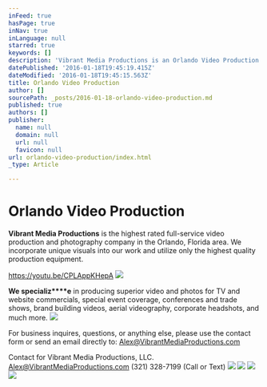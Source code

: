 ```yaml
---
inFeed: true
hasPage: true
inNav: true
inLanguage: null
starred: true
keywords: []
description: 'Vibrant Media Productions is an Orlando Video Production Company with the highest rated videography services in Central Florida. '
datePublished: '2016-01-18T19:45:19.415Z'
dateModified: '2016-01-18T19:45:15.563Z'
title: Orlando Video Production
author: []
sourcePath: _posts/2016-01-18-orlando-video-production.md
published: true
authors: []
publisher:
  name: null
  domain: null
  url: null
  favicon: null
url: orlando-video-production/index.html
_type: Article

---
```

# Orlando Video Production

**Vibrant Media Productions** is the highest rated full-service video production and photography company in the Orlando, Florida area. We incorporate unique visuals into our work and utilize only the highest quality production equipment.

https://youtu.be/CPLAppKHepA
![](https://the-grid-user-content.s3-us-west-2.amazonaws.com/d34a9359-094c-437f-bd0f-d24445f34e0e.jpg)

**We specializ****e** in producing superior video and photos for TV and website commercials, special event coverage, conferences and trade shows, brand building videos, aerial videography, corporate headshots, and much more.
![](https://the-grid-user-content.s3-us-west-2.amazonaws.com/db103e68-0522-4798-8aa8-9ba9e190aff2.jpg)

For business inquires, questions, or anything else, please use the contact form or send an email directly to: Alex@VibrantMediaProductions.com 

Contact for Vibrant Media Productions, LLC. Alex@VibrantMediaProductions.com (321) 328-7199 (Call or Text)
![](https://the-grid-user-content.s3-us-west-2.amazonaws.com/613a33f1-62c6-4864-84f5-8678e7f591b6.jpg)
![](https://the-grid-user-content.s3-us-west-2.amazonaws.com/0261ba1a-2bce-4ed7-9528-f0cb6d66635e.jpg)
![](https://the-grid-user-content.s3-us-west-2.amazonaws.com/942e4987-fc2c-461b-8227-9ae81a92bcd2.jpg)
![](https://the-grid-user-content.s3-us-west-2.amazonaws.com/244010a4-1a17-4a2d-9158-9221c6fb4017.jpg)